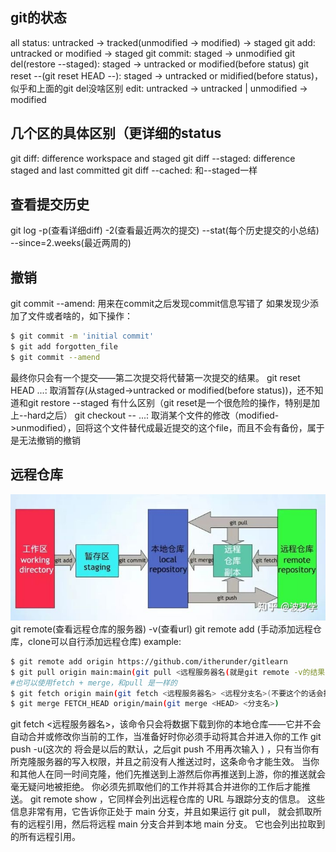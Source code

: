 ## git的状态
all status: untracked -> tracked(unmodified -> modified) -> staged
git add: untracked or modified -> staged
git commit: staged -> unmodified
git del(restore --staged): staged -> untracked or modified(before status)
git reset --(git reset HEAD --): staged -> untracked or midified(before status)，似乎和上面的git del没啥区别
edit: untracked -> untracked | unmodified -> modified

## 几个区的具体区别（更详细的status
git diff: difference workspace and staged
git diff --staged: difference staged and last committed
git diff --cached: 和--staged一样

## 查看提交历史
git log -p(查看详细diff) -2(查看最近两次的提交) --stat(每个历史提交的小总结) --since=2.weeks(最近两周的)

## 撤销
git commit --amend: 用来在commit之后发现commit信息写错了
如果发现少添加了文件或者啥的，如下操作：
```bash
$ git commit -m 'initial commit'
$ git add forgotten_file
$ git commit --amend
```
最终你只会有一个提交——第二次提交将代替第一次提交的结果。
git reset HEAD <file>...: 取消暂存(从staged->untracked or modified(before status))，还不知道和git restore --staged 有什么区别（git reset是一个很危险的操作，特别是加上--hard之后）
git checkout -- <file>...: 取消某个文件的修改（modified->unmodified），回将这个文件替代成最近提交的这个file，而且不会有备份，属于是无法撤销的撤销

## 远程仓库
![git structure](./pictures/git_structure.jpg)
git remote(查看远程仓库的服务器) -v(查看url)
git remote add <shortname> <url>(手动添加远程仓库，clone可以自行添加远程仓库)
example:
```bash
$ git remote add origin https://github.com/itherunder/gitlearn
$ git pull origin main:main(git pull <远程服务器名(就是git remote -v的结果)> <远程分支名>:<本地分支名>)
#也可以使用fetch + merge，和pull 是一样的
$ git fetch origin main(git fetch <远程服务器名> <远程分支名>(不要这个的话会把remote所有的分支全部拉下来))
$ git merge FETCH_HEAD origin/main(git merge <HEAD> <分支名>)
```
git fetch <远程服务器名>，该命令只会将数据下载到你的本地仓库——它并不会自动合并或修改你当前的工作，当准备好时你必须手动将其合并进入你的工作
git push -u(这次的<remote> <branch>将会是以后的默认，之后git push 不用再次输入<remote> <branch>) <remote> <branch>，只有当你有所克隆服务器的写入权限，并且之前没有人推送过时，这条命令才能生效。 当你和其他人在同一时间克隆，他们先推送到上游然后你再推送到上游，你的推送就会毫无疑问地被拒绝。 你必须先抓取他们的工作并将其合并进你的工作后才能推送。
git remote show <remote>，它同样会列出远程仓库的 URL 与跟踪分支的信息。 这些信息非常有用，它告诉你正处于 main 分支，并且如果运行 git pull， 就会抓取所有的远程引用，然后将远程 main 分支合并到本地 main 分支。 它也会列出拉取到的所有远程引用。

